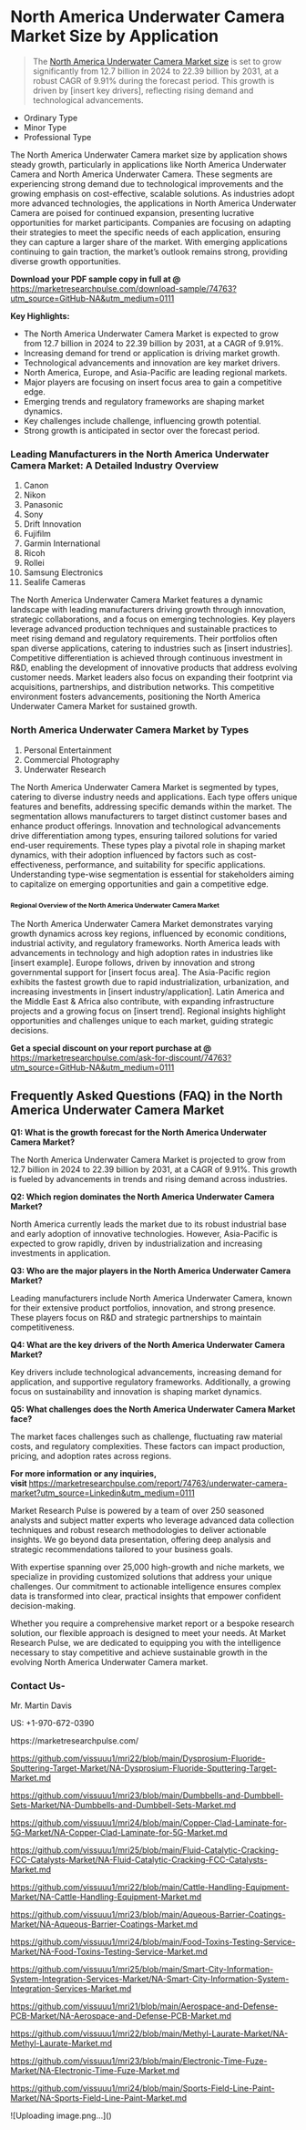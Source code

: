 <h1>North America Underwater Camera Market&nbsp;Size by Application</h1><blockquote><p>The <a href="https://marketresearchpulse.com/download-sample/74763?utm_source=GitHub-NA&amp;utm_medium=0111">North America Underwater Camera Market size</a> is set to grow significantly from 12.7 billion in 2024 to 22.39 billion by 2031, at a robust CAGR of 9.91% during the forecast period. This growth is driven by [insert key drivers], reflecting rising demand and technological advancements.</p></blockquote><ul><li>Ordinary Type<li> Minor Type<li> Professional Type</li></ul><p>The North America Underwater Camera market size by application shows steady growth, particularly in applications like North America Underwater Camera and North America Underwater Camera. These segments are experiencing strong demand due to technological improvements and the growing emphasis on cost-effective, scalable solutions. As industries adopt more advanced technologies, the applications in North America Underwater Camera are poised for continued expansion, presenting lucrative opportunities for market participants. Companies are focusing on adapting their strategies to meet the specific needs of each application, ensuring they can capture a larger share of the market. With emerging applications continuing to gain traction, the market’s outlook remains strong, providing diverse growth opportunities.</p><p><strong>Download your PDF sample copy in full at @ </strong><a href="https://marketresearchpulse.com/download-sample/74763?utm_source=GitHub-NA&amp;utm_medium=0111">https://marketresearchpulse.com/download-sample/74763?utm_source=GitHub-NA&amp;utm_medium=0111</a></p><p><strong>Key Highlights: </strong></p><ul><li>The North America Underwater Camera Market is expected to grow from 12.7 billion in 2024 to 22.39 billion by 2031, at a CAGR of 9.91%.</li><li>Increasing demand for trend or application is driving market growth.</li><li>Technological advancements and innovation are key market drivers.</li><li>North America, Europe, and Asia-Pacific are leading regional markets.</li><li>Major players are focusing on insert focus area to gain a competitive edge.</li><li>Emerging trends and regulatory frameworks are shaping market dynamics.</li><li>Key challenges include challenge, influencing growth potential.</li><li>Strong growth is anticipated in sector over the forecast period.</li></ul><h3>Leading Manufacturers in the North America Underwater Camera Market: A Detailed Industry Overview</h3><ol><li>Canon</li><li>Nikon</li><li>Panasonic</li><li>Sony</li><li>Drift Innovation</li><li>Fujifilm</li><li>Garmin International</li><li>Ricoh</li><li>Rollei</li><li>Samsung Electronics</li><li>Sealife Cameras</li></ol><div class="flex max-w-full flex-col flex-grow"><div class="min-h-8 text-message flex w-full flex-col items-end gap-2 whitespace-normal break-words [.text-message+&amp;]:mt-5" dir="auto" data-message-author-role="assistant" data-message-id="fd8432e4-4910-450d-b182-61b7bfb0a01f" data-message-model-slug="gpt-4o"><div class="flex w-full flex-col gap-1 empty:hidden first:pt-[3px]"><div class="markdown prose w-full break-words dark:prose-invert light"><p>The North America Underwater Camera Market features a dynamic landscape with leading manufacturers driving growth through innovation, strategic collaborations, and a focus on emerging technologies. Key players leverage advanced production techniques and sustainable practices to meet rising demand and regulatory requirements. Their portfolios often span diverse applications, catering to industries such as [insert industries]. Competitive differentiation is achieved through continuous investment in R&amp;D, enabling the development of innovative products that address evolving customer needs. Market leaders also focus on expanding their footprint via acquisitions, partnerships, and distribution networks. This competitive environment fosters advancements, positioning the North America Underwater Camera Market for sustained growth.</p></div></div></div></div><h3>North America Underwater Camera Market by Types</h3><ol><li>Personal Entertainment<li> Commercial Photography<li> Underwater Research</li></ol><div class="flex max-w-full flex-col flex-grow"><div class="min-h-8 text-message flex w-full flex-col items-end gap-2 whitespace-normal break-words [.text-message+&amp;]:mt-5" dir="auto" data-message-author-role="assistant" data-message-id="084470be-0bb7-4664-bddf-5156b4f41249" data-message-model-slug="gpt-4o-mini"><div class="flex w-full flex-col gap-1 empty:hidden first:pt-[3px]"><div class="markdown prose w-full break-words dark:prose-invert light"><p>The North America Underwater Camera Market is segmented by types, catering to diverse industry needs and applications. Each type offers unique features and benefits, addressing specific demands within the market. The segmentation allows manufacturers to target distinct customer bases and enhance product offerings. Innovation and technological advancements drive differentiation among types, ensuring tailored solutions for varied end-user requirements. These types play a pivotal role in shaping market dynamics, with their adoption influenced by factors such as cost-effectiveness, performance, and suitability for specific applications. Understanding type-wise segmentation is essential for stakeholders aiming to capitalize on emerging opportunities and gain a competitive edge.</p></div></div></div></div><h3><span style="font-size: 11px;">Regional Overview of the North America Underwater Camera Market</span></h3><div class="flex max-w-full flex-col flex-grow"><div class="min-h-8 text-message flex w-full flex-col items-end gap-2 whitespace-normal break-words [.text-message+&amp;]:mt-5" dir="auto" data-message-author-role="assistant" data-message-id="e9038762-ce64-4e30-91c9-9bd413514231" data-message-model-slug="gpt-4o-mini"><div class="flex w-full flex-col gap-1 empty:hidden first:pt-[3px]"><div class="markdown prose w-full break-words dark:prose-invert light"><p>The North America Underwater Camera Market demonstrates varying growth dynamics across key regions, influenced by economic conditions, industrial activity, and regulatory frameworks. North America leads with advancements in technology and high adoption rates in industries like [insert example]. Europe follows, driven by innovation and strong governmental support for [insert focus area]. The Asia-Pacific region exhibits the fastest growth due to rapid industrialization, urbanization, and increasing investments in [insert industry/application]. Latin America and the Middle East &amp; Africa also contribute, with expanding infrastructure projects and a growing focus on [insert trend]. Regional insights highlight opportunities and challenges unique to each market, guiding strategic decisions.</p></div></div></div></div><p><strong>Get a special discount on your report purchase at @ </strong><a href="https://marketresearchpulse.com/ask-for-discount/74763?utm_source=GitHub-NA&amp;utm_medium=0111">https://marketresearchpulse.com/ask-for-discount/74763?utm_source=GitHub-NA&amp;utm_medium=0111</a></p><h2>Frequently Asked Questions (FAQ) in the North America Underwater Camera Market</h2><p><strong>Q1: What is the growth forecast for the North America Underwater Camera Market?</strong></p><p>The North America Underwater Camera Market is projected to grow from 12.7 billion in 2024 to 22.39 billion by 2031, at a CAGR of 9.91%. This growth is fueled by advancements in trends and rising demand across industries.</p><p><strong>Q2: Which region dominates the North America Underwater Camera Market?</strong></p><p>North America currently leads the market due to its robust industrial base and early adoption of innovative technologies. However, Asia-Pacific is expected to grow rapidly, driven by industrialization and increasing investments in application.</p><p><strong>Q3: Who are the major players in the North America Underwater Camera Market?</strong></p><p>Leading manufacturers include North America Underwater Camera, known for their extensive product portfolios, innovation, and strong presence. These players focus on R&amp;D and strategic partnerships to maintain competitiveness.</p><p><strong>Q4: What are the key drivers of the North America Underwater Camera Market?</strong></p><p>Key drivers include technological advancements, increasing demand for application, and supportive regulatory frameworks. Additionally, a growing focus on sustainability and innovation is shaping market dynamics.</p><p><strong>Q5: What challenges does the North America Underwater Camera Market face?</strong></p><p>The market faces challenges such as challenge, fluctuating raw material costs, and regulatory complexities. These factors can impact production, pricing, and adoption rates across regions.</p><p><strong>For more information or any inquiries, visit&nbsp;</strong><a href="https://marketresearchpulse.com/report/74763/underwater-camera-market?utm_source=Linkedin&utm_medium=0111">https://marketresearchpulse.com/report/74763/underwater-camera-market?utm_source=Linkedin&utm_medium=0111</a></p><p>Market Research Pulse is powered by a team of over 250 seasoned analysts and subject matter experts who leverage advanced data collection techniques and robust research methodologies to deliver actionable insights. We go beyond data presentation, offering deep analysis and strategic recommendations tailored to your business goals.</p><p>With expertise spanning over 25,000 high-growth and niche markets, we specialize in providing customized solutions that address your unique challenges. Our commitment to actionable intelligence ensures complex data is transformed into clear, practical insights that empower confident decision-making.</p><p>Whether you require a comprehensive market report or a bespoke research solution, our flexible approach is designed to meet your needs. At Market Research Pulse, we are dedicated to equipping you with the intelligence necessary to stay competitive and achieve sustainable growth in the evolving North America Underwater Camera market.</p><h3><strong>Contact Us-</strong></h3><p>Mr. Martin Davis</p><p>US: +1-970-672-0390</p><p>https://marketresearchpulse.com/</p><p><a href="https://github.com/vissuuu1/mri22/blob/main/Dysprosium-Fluoride-Sputtering-Target-Market/NA-Dysprosium-Fluoride-Sputtering-Target-Market.md">https://github.com/vissuuu1/mri22/blob/main/Dysprosium-Fluoride-Sputtering-Target-Market/NA-Dysprosium-Fluoride-Sputtering-Target-Market.md</a></p><p><a href="https://github.com/vissuuu1/mri23/blob/main/Dumbbells-and-Dumbbell-Sets-Market/NA-Dumbbells-and-Dumbbell-Sets-Market.md">https://github.com/vissuuu1/mri23/blob/main/Dumbbells-and-Dumbbell-Sets-Market/NA-Dumbbells-and-Dumbbell-Sets-Market.md</a></p><p><a href="https://github.com/vissuuu1/mri24/blob/main/Copper-Clad-Laminate-for-5G-Market/NA-Copper-Clad-Laminate-for-5G-Market.md">https://github.com/vissuuu1/mri24/blob/main/Copper-Clad-Laminate-for-5G-Market/NA-Copper-Clad-Laminate-for-5G-Market.md</a></p><p><a href="https://github.com/vissuuu1/mri25/blob/main/Fluid-Catalytic-Cracking-FCC-Catalysts-Market/NA-Fluid-Catalytic-Cracking-FCC-Catalysts-Market.md">https://github.com/vissuuu1/mri25/blob/main/Fluid-Catalytic-Cracking-FCC-Catalysts-Market/NA-Fluid-Catalytic-Cracking-FCC-Catalysts-Market.md</a></p><p><a href="https://github.com/vissuuu1/mri22/blob/main/Cattle-Handling-Equipment-Market/NA-Cattle-Handling-Equipment-Market.md">https://github.com/vissuuu1/mri22/blob/main/Cattle-Handling-Equipment-Market/NA-Cattle-Handling-Equipment-Market.md</a></p><p><a href="https://github.com/vissuuu1/mri23/blob/main/Aqueous-Barrier-Coatings-Market/NA-Aqueous-Barrier-Coatings-Market.md">https://github.com/vissuuu1/mri23/blob/main/Aqueous-Barrier-Coatings-Market/NA-Aqueous-Barrier-Coatings-Market.md</a></p><p><a href="https://github.com/vissuuu1/mri24/blob/main/Food-Toxins-Testing-Service-Market/NA-Food-Toxins-Testing-Service-Market.md">https://github.com/vissuuu1/mri24/blob/main/Food-Toxins-Testing-Service-Market/NA-Food-Toxins-Testing-Service-Market.md</a></p><p><a href="https://github.com/vissuuu1/mri25/blob/main/Smart-City-Information-System-Integration-Services-Market/NA-Smart-City-Information-System-Integration-Services-Market.md">https://github.com/vissuuu1/mri25/blob/main/Smart-City-Information-System-Integration-Services-Market/NA-Smart-City-Information-System-Integration-Services-Market.md</a></p><p><a href="https://github.com/vissuuu1/mri21/blob/main/Aerospace-and-Defense-PCB-Market/NA-Aerospace-and-Defense-PCB-Market.md">https://github.com/vissuuu1/mri21/blob/main/Aerospace-and-Defense-PCB-Market/NA-Aerospace-and-Defense-PCB-Market.md</a></p><p><a href="https://github.com/vissuuu1/mri22/blob/main/Methyl-Laurate-Market/NA-Methyl-Laurate-Market.md">https://github.com/vissuuu1/mri22/blob/main/Methyl-Laurate-Market/NA-Methyl-Laurate-Market.md</a></p><p><a href="https://github.com/vissuuu1/mri23/blob/main/Electronic-Time-Fuze-Market/NA-Electronic-Time-Fuze-Market.md">https://github.com/vissuuu1/mri23/blob/main/Electronic-Time-Fuze-Market/NA-Electronic-Time-Fuze-Market.md</a></p><p><a href="https://github.com/vissuuu1/mri24/blob/main/Sports-Field-Line-Paint-Market/NA-Sports-Field-Line-Paint-Market.md">https://github.com/vissuuu1/mri24/blob/main/Sports-Field-Line-Paint-Market/NA-Sports-Field-Line-Paint-Market.md</a></p>
![Uploading image.png…]()
